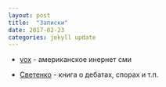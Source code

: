```yaml
---
layout: post
title:  "Записки" 
date: 2017-02-23 
categories: jekyll update 
---
```


  - [vox](http://www.vox.com/) - американское инернет сми   

  - [Светенко](http://ru.idebate.org/sites/live/files/Svetenko_book.pdf) - книга о дебатах, спорах и т.п.   